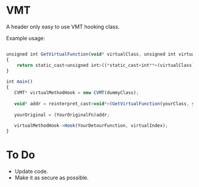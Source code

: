# VMT
A header only easy to use VMT hooking class.

Example usage:

```javascript

unsigned int GetVirtualFunction(void* virtualClass, unsigned int virtualIndex)
{
    return static_cast<unsigned int>((*static_cast<int**>(virtualClass))[virtualIndex]);
}
    
int main()
{
   CVMT* virtualMethodHook = new CVMT(dummyClass);
   
   void* addr = reinterpret_cast<void*>(GetVirtualFunction(yourClass, yourIndex));
   
   yourOriginal = (YourOriginalFn)addr;
   
   virtualMethodHook->Hook(YourDetourFunction, virtualIndex);
}
```
# To Do
- Update code.
- Make it as secure as possible.
